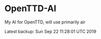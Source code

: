 # OpenTTD-AI
My AI for OpenTTD, will use primarily air

Latest backup: Sun Sep 22 11:28:01 UTC 2019
